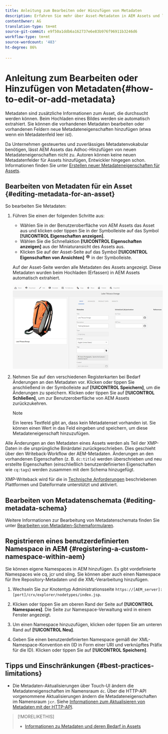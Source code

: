 ```yaml
---
title: Anleitung zum Bearbeiten oder Hinzufügen von Metadaten
description: Erfahren Sie mehr über Asset-Metadaten in AEM Assets und lernen Sie die verschiedenen Bearbeitungsmöglichkeiten kennen.
contentOwner: AG
translation-type: tm+mt
source-git-commit: e9f50a1ddb6a162737e6e83b976f96911b3246d6
workflow-type: tm+mt
source-wordcount: '483'
ht-degree: 86%

---
```



# Anleitung zum Bearbeiten oder Hinzufügen von Metadaten{#how-to-edit-or-add-metadata}

Metadaten sind zusätzliche Informationen zum Asset, die durchsucht werden können. Beim Hochladen eines Bildes werden sie automatisch extrahiert. Sie können die vorhandenen Metadaten bearbeiten oder vorhandenen Feldern neue Metadateneigenschaften hinzufügen (etwa wenn ein Metadatenfeld leer ist).

Da Unternehmen gesteuertes und zuverlässiges Metadatenvokabular benötigen, lässt AEM Assets das Adhoc-Hinzufügen von neuen Metadateneigenschaften nicht zu. Autoren können keine neuen Metadatenfelder für Assets hinzufügen, Entwickler hingegen schon. Informationen finden Sie unter [Erstellen neuer Metadateneigenschaften für Assets](meta-edit.md#editing-metadata-schema).

## Bearbeiten von Metadaten für ein Asset   {#editing-metadata-for-an-asset}

So bearbeiten Sie Metadaten:

1. Führen Sie einen der folgenden Schritte aus:

   * Wählen Sie in der Benutzeroberfläche von AEM Assets das Asset aus und klicken oder tippen Sie in der Symbolleiste auf das Symbol **[!UICONTROL Eigenschaften anzeigen]**.
   * Wählen Sie die Schnellaktion **[!UICONTROL Eigenschaften anzeigen]** aus der Miniaturansicht des Assets aus.
   * Klicken Sie auf der Asset-Seite auf das Symbol **[!UICONTROL Eigenschaften von Ansichten]** ![Infosymbol](assets/do-not-localize/info_icon.png) in der Symbolleiste.

   Auf der Asset-Seite werden alle Metadaten des Assets angezeigt. Diese Metadaten wurden beim Hochladen (Erfassen) in AEM Assets automatisch extrahiert.

   ![chlimage_1-169](assets/chlimage_1-169.png)

1. Nehmen Sie auf den verschiedenen Registerkarten bei Bedarf Änderungen an den Metadaten vor. Klicken oder tippen Sie anschließend in der Symbolleiste auf **[!UICONTROL Speichern]**, um die Änderungen zu speichern. Klicken oder tippen Sie auf **[!UICONTROL Schließen]**, um zur Benutzeroberfläche von AEM Assets zurückzukehren.

   >[!NOTE]
   >
   >Ein leeres Textfeld gibt an, dass kein Metadatenset vorhanden ist. Sie können einen Wert in das Feld eingeben und speichern, um diese Metadateneigenschaft hinzuzufügen. 

Alle Änderungen an den Metadaten eines Assets werden als Teil der XMP-Daten in die ursprüngliche Binärdatei zurückgeschrieben. Dies geschieht über den Writeback-Workflow der AEM-Metadaten. Änderungen an den vorhandenen Eigenschaften (z. B. `dc:title`) werden überschrieben und neu erstellte Eigenschaften (einschließlich benutzerdefinierten Eigenschaften wie `cq:tags`) werden zusammen mit dem Schema hinzugefügt.

XMP-Writeback wird für die in [Technische Anforderungen](/help/sites-deploying/technical-requirements.md) beschriebenen Plattformen und Dateiformate unterstützt und aktiviert.

## Bearbeiten von Metadatenschemata {#editing-metadata-schema}

Weitere Informationen zur Bearbeitung von Metadatenschemata finden Sie unter [Bearbeiten von Metadaten-Schemaformularen](metadata-schemas.md#editing-metadata-schema-forms).

## Registrieren eines benutzerdefinierten Namespace in AEM {#registering-a-custom-namespace-within-aem}

Sie können eigene Namespaces in AEM hinzufügen. Es gibt vordefinierte Namespaces wie cq, jcr und sling. Sie können aber auch einen Namespace für Ihre Repository-Metadaten und die XML-Verarbeitung hinzufügen.

1. Wechseln Sie zur Knotentyp Administrationsseite `https://[AEM_server]:[port]/crx/explorer/nodetypes/index.jsp`.
1. Klicken oder tippen Sie am oberen Rand der Seite auf **[!UICONTROL Namespaces]**. Die Seite zur Namespace-Verwaltung wird in einem Fenster angezeigt.

1. Um einen Namespace hinzuzufügen, klicken oder tippen Sie am unteren Rand auf **[!UICONTROL Neu]**.
1. Geben Sie einen benutzerdefinierten Namespace gemäß der XML-Namespace-Konvention ein (ID in Form einer URI und verknüpftes Präfix für die ID). Klicken oder tippen Sie auf **[!UICONTROL Speichern]**.

## Tipps und Einschränkungen {#best-practices-limitations}

* Die Metadaten-Aktualisierungen über Touch-UI ändern die Metadateneigenschaften im Namensraum `dc`. Über die HTTP-API vorgenommene Aktualisierungen ändern die Metadateneigenschaften im Namensraum `jcr`. Siehe [Informationen zum Aktualisieren von Metadaten mit der HTTP-API](/help/assets/mac-api-assets.md#update-asset-metadata).

>[!MORELIKETHIS]
>
>* [Informationen zu Metadaten und deren Bedarf in Assets](metadata.md)